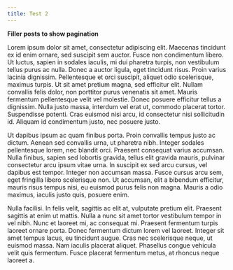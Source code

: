 ```yaml
---
title: Test 2
---
```


**Filler posts to show pagination**

Lorem ipsum dolor sit amet, consectetur adipiscing elit. Maecenas tincidunt ex id enim ornare, sed suscipit sem auctor. Fusce non condimentum libero. Ut luctus, sapien in sodales iaculis, mi dui pharetra turpis, non vestibulum tellus purus ac nulla. Donec a auctor ligula, eget tincidunt risus. Proin varius lacinia dignissim. Pellentesque et orci suscipit, aliquet odio scelerisque, maximus turpis. Ut sit amet pretium magna, sed efficitur elit. Nullam convallis felis dolor, non porttitor purus venenatis sit amet. Mauris fermentum pellentesque velit vel molestie. Donec posuere efficitur tellus a dignissim. Nulla justo massa, interdum vel erat ut, commodo placerat tortor. Suspendisse potenti. Cras euismod nisi arcu, id consectetur nisi sollicitudin id. Aliquam id condimentum justo, nec posuere justo.

Ut dapibus ipsum ac quam finibus porta. Proin convallis tempus justo ac dictum. Aenean sed convallis urna, ut pharetra nibh. Integer sodales pellentesque lorem, nec blandit orci. Praesent consequat varius accumsan. Nulla finibus, sapien sed lobortis gravida, tellus elit gravida mauris, pulvinar consectetur arcu ipsum vitae urna. In suscipit ex sed arcu cursus, vel dapibus est tempor. Integer non accumsan massa. Fusce cursus arcu sem, eget fringilla libero scelerisque non. Ut accumsan, elit a bibendum efficitur, mauris risus tempus nisi, eu euismod purus felis non magna. Mauris a odio maximus, iaculis justo quis, posuere enim.

Nulla facilisi. In felis velit, sagittis ac elit at, vulputate pretium elit. Praesent sagittis at enim ut mattis. Nulla a nunc sit amet tortor vestibulum tempor in vel nibh. Nunc et laoreet mi, ac consequat mi. Praesent fermentum turpis laoreet ornare porta. Donec fermentum dictum lorem vel laoreet. Integer sit amet tempus lacus, eu tincidunt augue. Cras nec scelerisque neque, ut euismod massa. Nam iaculis placerat aliquet. Phasellus congue vehicula velit quis fermentum. Fusce placerat fermentum metus, at rhoncus neque laoreet a. 